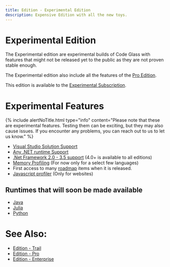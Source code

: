 ```yaml
---
title: Edition - Experimental Edition
description: Expensive Edition with all the new toys.
---
```

# Experimental Edition
The Experimental edition are experimental builds of Code Glass with features that might not be released yet to the public as they are not proven stable enough.

The Experimental edition also include all the features of the [Pro Edition](Pro.md).

This edition is available to the [Experimental Subscription](../LicenseTypes/ExperimentalSubscription.md).

# Experimental Features
{% include alertNoTitle.html type="info" content="Please note that these are experimental features. Testing them can be exciting, but they may also cause issues. If you encounter any problems, you can reach out to us to let us know." %}

- [Visual Studio Solution Support](../features/supportedruntimes.md#visual-studio-solution)
- [Any .NET runtime Support](../features/supportedruntimes.md)
- [.Net Framework 2.0 - 3.5 support](../features/supportedruntimes.md#notes-on-net-framework-20-35) (4.0+ is available to all editions)
- [Memory Profiling](../features/MemoryProfiling) (For now only for a select few languages)
- First access to many [roadmap](../Roadmap.md) items when it is released.
- [Javascript profiler](../features/supportedruntimes.md#javascript-website) (Only for websites)

## Runtimes that will soon be made available
- [Java](../features/supportedruntimes.md#java)
- [Julia](../features/supportedruntimes.md#julia)
- [Python](../features/supportedruntimes.md#julia)


# See Also:
- [Edition - Trail](Trail.md)
- [Edition - Pro](Pro.md)
- [Edition - Enterprise](Enterprise.md)

